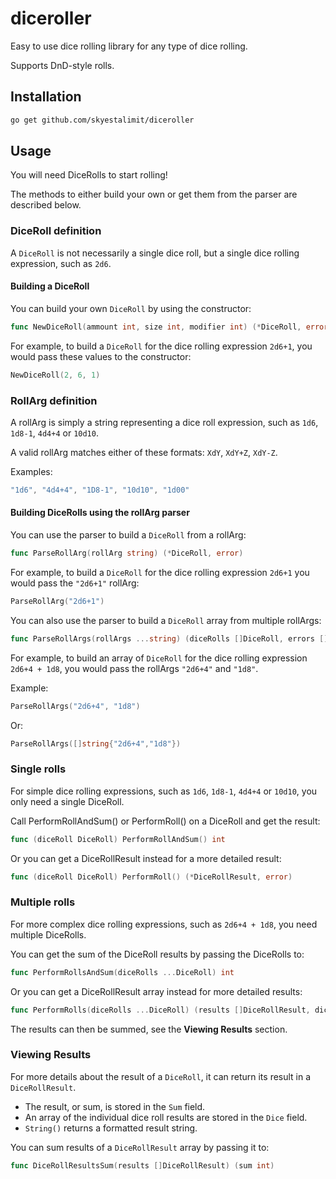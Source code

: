 # diceroller

Easy to use dice rolling library for any type of dice rolling.

Supports DnD-style rolls.

## Installation

```bash
go get github.com/skyestalimit/diceroller
```

## Usage

You will need DiceRolls to start rolling!

The methods to either build your own or get them from the parser are described below.

### DiceRoll definition

A `DiceRoll` is not necessarily a single dice roll, but a single dice rolling expression, such as `2d6`.

#### Building a DiceRoll

You can build your own `DiceRoll` by using the constructor:

```go
func NewDiceRoll(ammount int, size int, modifier int) (*DiceRoll, error)
```

For example, to build a `DiceRoll` for the dice rolling expression `2d6+1`, you would pass these values to the constructor:

```go
NewDiceRoll(2, 6, 1)
```

### RollArg definition

A rollArg is simply a string representing a dice roll expression, such as `1d6`, `1d8-1`, `4d4+4` or `10d10`.

A valid rollArg matches either of these formats: `XdY`, `XdY+Z`, `XdY-Z`.

Examples:

```go
"1d6", "4d4+4", "1D8-1", "10d10", "1d00"
```

#### Building DiceRolls using the rollArg parser

You can use the parser to build a `DiceRoll` from a rollArg:

```go
func ParseRollArg(rollArg string) (*DiceRoll, error)
```

For example, to build a `DiceRoll` for the dice rolling expression `2d6+1` you would pass the `"2d6+1"` rollArg:

```go
ParseRollArg("2d6+1")
```

You can also use the parser to build a `DiceRoll` array from multiple rollArgs:

```go
func ParseRollArgs(rollArgs ...string) (diceRolls []DiceRoll, errors []error)
```

For example, to build an array of `DiceRoll` for the dice rolling expression `2d6+4 + 1d8`, you would pass the rollArgs `"2d6+4"` and `"1d8"`.

Example:

```go
ParseRollArgs("2d6+4", "1d8")
```

Or:

```go
ParseRollArgs([]string{"2d6+4","1d8"})
```

### Single rolls

For simple dice rolling expressions, such as `1d6`, `1d8-1`, `4d4+4` or `10d10`, you only need a single DiceRoll.

Call PerformRollAndSum() or PerformRoll() on a DiceRoll and get the result:

```go
func (diceRoll DiceRoll) PerformRollAndSum() int
```

Or you can get a DiceRollResult instead for a more detailed result:

```go
func (diceRoll DiceRoll) PerformRoll() (*DiceRollResult, error)
```

### Multiple rolls

For more complex dice rolling expressions, such as `2d6+4 + 1d8`, you need multiple DiceRolls.

You can get the sum of the DiceRoll results by passing the DiceRolls to:

```go
func PerformRollsAndSum(diceRolls ...DiceRoll) int
```

Or you can get a DiceRollResult array instead for more detailed results:

```go
func PerformRolls(diceRolls ...DiceRoll) (results []DiceRollResult, diceErrs []error)
```

The results can then be summed, see the **Viewing Results** section.

### Viewing Results

For more details about the result of a `DiceRoll`, it can return its result in a `DiceRollResult`.

* The result, or sum, is stored in the `Sum` field.
* An array of the individual dice roll results are stored in the `Dice` field.
* `String()` returns a formatted result string.

You can sum results of a `DiceRollResult` array by passing it to:

```go
func DiceRollResultsSum(results []DiceRollResult) (sum int)
```
